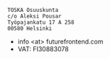 ```
TOSKA Osuuskunta
c/o Aleksi Pousar
Työpajankatu 17 A 258
00580 Helsinki
```

* info \<at> futurefrontend.com
* VAT: FI30883078